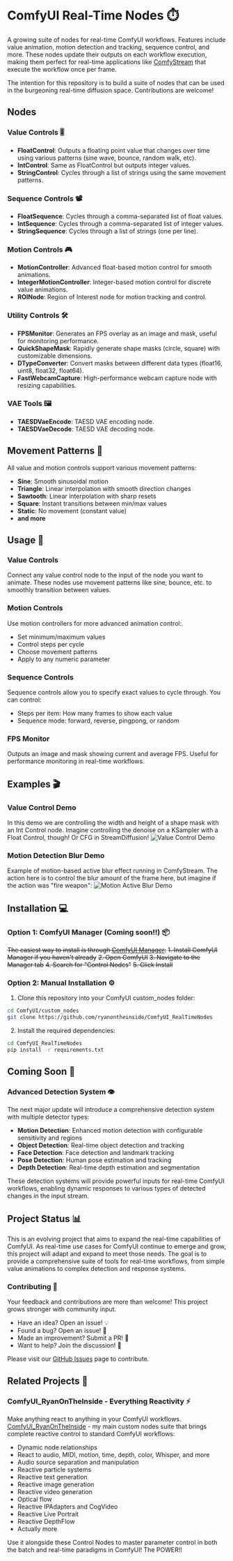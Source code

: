 # ComfyUI Real-Time Nodes ⏱️

A growing suite of nodes for real-time ComfyUI workflows. Features include value animation, motion detection and tracking, sequence control, and more. These nodes update their outputs on each workflow execution, making them perfect for real-time applications like [ComfyStream](https://github.com/yondonfu/comfystream) that execute the workflow once per frame. 

The intention for this repository is to build a suite of nodes that can be used in the burgeoning real-time diffusion space. Contributions are welcome!

## Nodes

### Value Controls 🎚️
- **FloatControl**: Outputs a floating point value that changes over time using various patterns (sine wave, bounce, random walk, etc).
- **IntControl**: Same as FloatControl but outputs integer values.
- **StringControl**: Cycles through a list of strings using the same movement patterns.

### Sequence Controls 📽️
- **FloatSequence**: Cycles through a comma-separated list of float values.
- **IntSequence**: Cycles through a comma-separated list of integer values.
- **StringSequence**: Cycles through a list of strings (one per line).

### Motion Controls 🎮
- **MotionController**: Advanced float-based motion control for smooth animations.
- **IntegerMotionController**: Integer-based motion control for discrete value animations.
- **ROINode**: Region of Interest node for motion tracking and control.

### Utility Controls 🛠️
- **FPSMonitor**: Generates an FPS overlay as an image and mask, useful for monitoring performance.
- **QuickShapeMask**: Rapidly generate shape masks (circle, square) with customizable dimensions.
- **DTypeConverter**: Convert masks between different data types (float16, uint8, float32, float64).
- **FastWebcamCapture**: High-performance webcam capture node with resizing capabilities.

### VAE Tools 🖼️
- **TAESDVaeEncode**: TAESD VAE encoding node.
- **TAESDVaeDecode**: TAESD VAE decoding node.

## Movement Patterns 🔄

All value and motion controls support various movement patterns:
- **Sine**: Smooth sinusoidal motion
- **Triangle**: Linear interpolation with smooth direction changes
- **Sawtooth**: Linear interpolation with sharp resets
- **Square**: Instant transitions between min/max values
- **Static**: No movement (constant value)
- **and more**

## Usage 📖

### Value Controls
Connect any value control node to the input of the node you want to animate. These nodes use movement patterns like sine, bounce, etc. to smoothly transition between values.

### Motion Controls
Use motion controllers for more advanced animation control:
- Set minimum/maximum values
- Control steps per cycle
- Choose movement patterns
- Apply to any numeric parameter

### Sequence Controls
Sequence controls allow you to specify exact values to cycle through. You can control:
- Steps per item: How many frames to show each value
- Sequence mode: forward, reverse, pingpong, or random

### FPS Monitor
Outputs an image and mask showing current and average FPS. Useful for performance monitoring in real-time workflows.

## Examples 🎬

### Value Control Demo
In this demo we are controlling the width and height of a shape mask with an Int Control node. Imagine controlling the denoise on a KSampler with a Float Control, though! Or CFG in StreamDiffusion!
![Value Control Demo](assets/ValueControl.gif)

### Motion Detection Blur Demo
Example of motion-based active blur effect running in ComfyStream. The action here is to control the blur amount of the frame here, but imagine if the action was "fire weapon":
![Motion Active Blur Demo](https://github.com/user-attachments/assets/e2a7a5e2-651a-4b0d-b3f9-12cb40acce04)

## Installation 💻

### Option 1: ComfyUI Manager (Coming soon!!) 📦
~~The easiest way to install is through [ComfyUI Manager](https://github.com/ltdrdata/ComfyUI-Manager):~~
~~1. Install ComfyUI Manager if you haven't already~~
~~2. Open ComfyUI~~
~~3. Navigate to the Manager tab~~
~~4. Search for "Control Nodes"~~
~~5. Click Install~~

### Option 2: Manual Installation ⚙️
1. Clone this repository into your ComfyUI custom_nodes folder:
```bash
cd ComfyUI/custom_nodes
git clone https://github.com/ryanontheinside/ComfyUI_RealTimeNodes
```

2. Install the required dependencies:
```bash
cd ComfyUI_RealTimeNodes
pip install -r requirements.txt
```

## Coming Soon 🚀

### Advanced Detection System 👁️
The next major update will introduce a comprehensive detection system with multiple detector types:
- **Motion Detection**: Enhanced motion detection with configurable sensitivity and regions
- **Object Detection**: Real-time object detection and tracking
- **Face Detection**: Face detection and landmark tracking
- **Pose Detection**: Human pose estimation and tracking
- **Depth Detection**: Real-time depth estimation and segmentation

These detection systems will provide powerful inputs for real-time ComfyUI workflows, enabling dynamic responses to various types of detected changes in the input stream.

## Project Status 📊

This is an evolving project that aims to expand the real-time capabilities of ComfyUI. As real-time use cases for ComfyUI continue to emerge and grow, this project will adapt and expand to meet those needs. The goal is to provide a comprehensive suite of tools for real-time workflows, from simple value animations to complex detection and response systems.

### Contributing 🤝

Your feedback and contributions are more than welcome! This project grows stronger with community input.

- Have an idea? Open an issue! 💡
- Found a bug? Open an issue! 🐛
- Made an improvement? Submit a PR! 🎉
- Want to help? Join the discussion! 💬

Please visit our [GitHub Issues](https://github.com/ryanontheinside/ComfyUI_RealTimeNodes/issues) page to contribute.

## Related Projects 🔗

### ComfyUI_RyanOnTheInside - Everything Reactivity ⚡
Make anything react to anything in your ComfyUI workflows. [ComfyUI_RyanOnTheInside](https://github.com/ryanontheinside/ComfyUI_RyanOnTheInside) - my main custom nodes suite that brings complete reactive control to standard ComfyUI workflows:

- Dynamic node relationships
- React to audio, MIDI, motion, time, depth, color, Whisper, and more
- Audio source separation and manipulation
- Reactive particle systems
- Reactive text generation
- Reactive image generation
- Reactive video generation
- Optical flow
- Reactive IPAdapters and CogVideo
- Reactive Live Portrait
- Reactive DepthFlow
- Actually more

Use it alongside these Control Nodes to master parameter control in both the batch and real-time paradigms in ComfyUI! The POWER!!